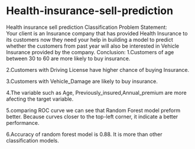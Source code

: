# Health-insurance-sell-prediction
Health insurance sell prediction Classification
Problem Statement:  
Your client is an Insurance company that has provided Health Insurance to its customers now they need your help in building a model to predict whether the customers from past year will also be interested in Vehicle Insurance provided by the company.
Conclusion:
1.Customers of age between 30 to 60 are more likely to buy insurance.

2.Customers with Driving License have higher chance of buying Insurance.

3.Customers with Vehicle_Damage are likely to buy insurance.

4.The variable such as Age, Previously_insured,Annual_premium are more afecting the target variable.

5.comparing ROC curve we can see that Random Forest model preform better. Because curves closer to the top-left corner, it indicate a better performance.

6.Accuracy of random forest model is 0.88. It is more than other classification models.
